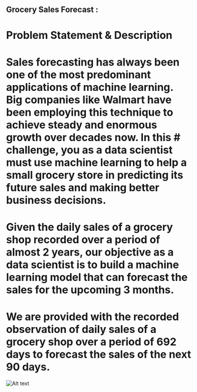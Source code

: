 ## Grocery Sales Forecast :
# Problem Statement & Description
# Sales forecasting has always been one of the most predominant applications of machine learning. Big companies like Walmart have been employing this technique to achieve steady and enormous growth over decades now. In this # challenge, you as a data scientist must use machine learning to help a small grocery store in predicting its future sales and making better business decisions.

# Given the daily sales of a grocery shop recorded over a period of almost 2 years, our objective as a data scientist is to build a machine learning model that can forecast the sales for the upcoming 3 months.

# We are provided with the recorded observation of daily sales of a grocery shop over a period of 692 days to forecast the sales of the next 90 days.
 ![Alt text]([https://github.com/username/repo-name/blob/main/images/image.jpeg?raw=true](https://github.com/fahad9790/Grocery-Sales-Forecast/blob/main/Sales-forecast-1.jpg?raw=true))
